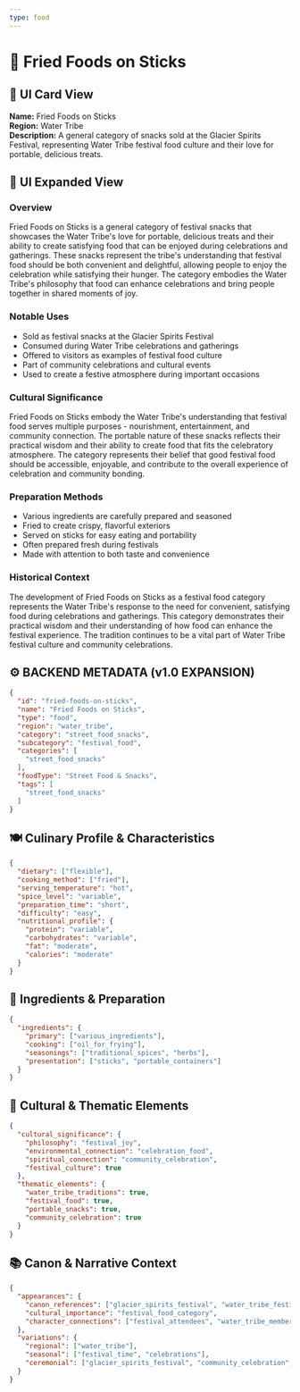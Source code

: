 ```yaml
---
type: food
---
```


# 🍢 Fried Foods on Sticks

## 🎴 UI Card View

**Name:** Fried Foods on Sticks  
**Region:** Water Tribe  
**Description:** A general category of snacks sold at the Glacier Spirits Festival, representing Water Tribe festival food culture and their love for portable, delicious treats.

## 📖 UI Expanded View

### Overview
Fried Foods on Sticks is a general category of festival snacks that showcases the Water Tribe's love for portable, delicious treats and their ability to create satisfying food that can be enjoyed during celebrations and gatherings. These snacks represent the tribe's understanding that festival food should be both convenient and delightful, allowing people to enjoy the celebration while satisfying their hunger. The category embodies the Water Tribe's philosophy that food can enhance celebrations and bring people together in shared moments of joy.

### Notable Uses
- Sold as festival snacks at the Glacier Spirits Festival
- Consumed during Water Tribe celebrations and gatherings
- Offered to visitors as examples of festival food culture
- Part of community celebrations and cultural events
- Used to create a festive atmosphere during important occasions

### Cultural Significance
Fried Foods on Sticks embody the Water Tribe's understanding that festival food serves multiple purposes - nourishment, entertainment, and community connection. The portable nature of these snacks reflects their practical wisdom and their ability to create food that fits the celebratory atmosphere. The category represents their belief that good festival food should be accessible, enjoyable, and contribute to the overall experience of celebration and community bonding.

### Preparation Methods
- Various ingredients are carefully prepared and seasoned
- Fried to create crispy, flavorful exteriors
- Served on sticks for easy eating and portability
- Often prepared fresh during festivals
- Made with attention to both taste and convenience

### Historical Context
The development of Fried Foods on Sticks as a festival food category represents the Water Tribe's response to the need for convenient, satisfying food during celebrations and gatherings. This category demonstrates their practical wisdom and their understanding of how food can enhance the festival experience. The tradition continues to be a vital part of Water Tribe festival culture and community celebrations.

## ⚙️ BACKEND METADATA (v1.0 EXPANSION)

```json
{
  "id": "fried-foods-on-sticks",
  "name": "Fried Foods on Sticks",
  "type": "food",
  "region": "water_tribe",
  "category": "street_food_snacks",
  "subcategory": "festival_food",
  "categories": [
    "street_food_snacks"
  ],
  "foodType": "Street Food & Snacks",
  "tags": [
    "street_food_snacks"
  ]
}
```

## 🍽️ Culinary Profile & Characteristics

```json
{
  "dietary": ["flexible"],
  "cooking_method": ["fried"],
  "serving_temperature": "hot",
  "spice_level": "variable",
  "preparation_time": "short",
  "difficulty": "easy",
  "nutritional_profile": {
    "protein": "variable",
    "carbohydrates": "variable",
    "fat": "moderate",
    "calories": "moderate"
  }
}
```

## 🥘 Ingredients & Preparation

```json
{
  "ingredients": {
    "primary": ["various_ingredients"],
    "cooking": ["oil_for_frying"],
    "seasonings": ["traditional_spices", "herbs"],
    "presentation": ["sticks", "portable_containers"]
  }
}
```

## 🌊 Cultural & Thematic Elements

```json
{
  "cultural_significance": {
    "philosophy": "festival_joy",
    "environmental_connection": "celebration_food",
    "spiritual_connection": "community_celebration",
    "festival_culture": true
  },
  "thematic_elements": {
    "water_tribe_traditions": true,
    "festival_food": true,
    "portable_snacks": true,
    "community_celebration": true
  }
}
```

## 📚 Canon & Narrative Context

```json
{
  "appearances": {
    "canon_references": ["glacier_spirits_festival", "water_tribe_festivals"],
    "cultural_importance": "festival_food_category",
    "character_connections": ["festival_attendees", "water_tribe_members"]
  },
  "variations": {
    "regional": ["water_tribe"],
    "seasonal": ["festival_time", "celebrations"],
    "ceremonial": ["glacier_spirits_festival", "community_celebration", "festival_culture"]
  }
}
```